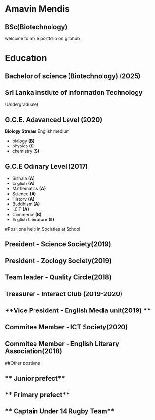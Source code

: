 # Amavin Mendis
## BSc(Biotechnology)

welcome to my e portfolio on gitbhub

# Education

## Bachelor of science (Biotechnology) (2025)
## Sri Lanka Instiute of Information Technology
(Undergraduate)

## G.C.E. Adavanced Level (2020)

**Biology Stream** English medium

* biology      **(B)**
* physics      **(S)**
* chemistry    **(S)**

## G.C.E Odinary Level (2017)

* Sinhala **(A)**
* English **(A)**
* Mathematics **(A)**
* Science **(A)**
* History **(A)**
* Buddhism **(A)**
* I.C.T **(A)**
* Commerce **(B)**
* English Literature **(B)** 

#Positions held in Societies at School

## **President  - Science Society(2019)**
## **President  - Zoology Society(2019)**
## **Team leader -  Quality Circle(2018)**
## **Treasurer  - Interact Club (2019-2020)**
## **Vice President  - English Media unit(2019) **
## **Commitee Member - ICT Society(2020)**
## **Commitee Member - English Literary Association(2018)**

##Other postions
## ** Junior prefect**
## ** Primary prefect**
## ** Captain Under 14 Rugby Team**


 


